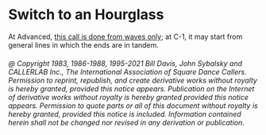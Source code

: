 
# Switch to an Hourglass

At Advanced,
[this call is done from waves only](../a2/switch_to_an_hourglass.md); at
C-1, it may start from general lines in which the ends are in tandem.

###### @ Copyright 1983, 1986-1988, 1995-2021 Bill Davis, John Sybalsky and CALLERLAB Inc., The International Association of Square Dance Callers. Permission to reprint, republish, and create derivative works without royalty is hereby granted, provided this notice appears. Publication on the Internet of derivative works without royalty is hereby granted provided this notice appears. Permission to quote parts or all of this document without royalty is hereby granted, provided this notice is included. Information contained herein shall not be changed nor revised in any derivation or publication.
